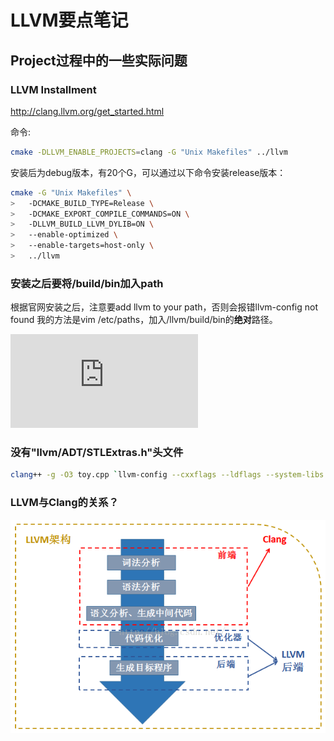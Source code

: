 # LLVM要点笔记

## Project过程中的一些实际问题

### LLVM Installment
http://clang.llvm.org/get_started.html

命令:
```bash
cmake -DLLVM_ENABLE_PROJECTS=clang -G "Unix Makefiles" ../llvm 
```
安装后为debug版本，有20个G，可以通过以下命令安装release版本：
```bash
cmake -G "Unix Makefiles" \
>   -DCMAKE_BUILD_TYPE=Release \
>   -DCMAKE_EXPORT_COMPILE_COMMANDS=ON \
>   -DLLVM_BUILD_LLVM_DYLIB=ON \
>   --enable-optimized \
>   --enable-targets=host-only \
>   ../llvm
```
### 安装之后要将/build/bin加入path
根据官网安装之后，注意要add llvm to your path，否则会报错llvm-config not found
我的方法是vim /etc/paths，加入/llvm/build/bin的**绝对**路径。

![Ubuntu下安装以及链接方法可参考](https://www.isi.edu/~pedro/Teaching/CSCI565-Fall16/Projects/LLVM-Installation/LLVMInstructions-Ubuntu.pdf)

### 没有"llvm/ADT/STLExtras.h"头文件

```bash
clang++ -g -O3 toy.cpp `llvm-config --cxxflags --ldflags --system-libs --libs core` -o toy
```

### LLVM与Clang的关系？
![对比关系](Pictures/LLVM_Clang_Compar.png)


